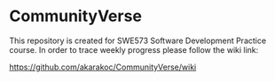 # CommunityVerse



This repository is created for SWE573 Software Development Practice course.
In order to trace weekly progress please follow the wiki link: 

https://github.com/akarakoc/CommunityVerse/wiki


